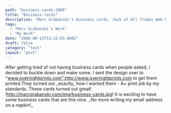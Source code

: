 ```yaml
---
path: "business-cards-2008"
title: "Business Cards"
description: "Marc Grabanski's business cards, Jack of All Trades Web Development."
tags: 
  - "Marc Grabanski's Work"
  - "My Work"
date: "2008-08-13T13:12:03.000Z"
draft: false
category: "test"
layout: "post"
---
```


After getting tired of not having business cards when people asked, I decided to buckle down and make some. I sent the design over to "www.overnightprints.com":http://www.overnightprints.com to get them printed.They turned out \_exactly\_ how I wanted them - A+ print job by my standards. These cards turned out great! !http://marcgrabanski.com/img/business-cards.jpg! It is exciting to have some business cards that are this nice. \_No more writing my email address on a napkin!\_